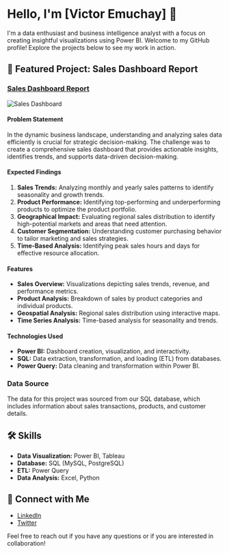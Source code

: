 # Hello, I'm [Victor Emuchay] 👋

I'm a data enthusiast and business intelligence analyst with a focus on creating insightful visualizations using Power BI. Welcome to my GitHub profile! Explore the projects below to see my work in action.

## 🚀 Featured Project: Sales Dashboard Report

### [Sales Dashboard Report]([link-to-sales-dashboard](https://lookerstudio.google.com/u/0/reporting/b0692bbc-42d0-46ba-8120-2eb58ddcee65/page/OUOeD))
![Sales Dashboard](link-to-dashboard-image.png)

#### Problem Statement
In the dynamic business landscape, understanding and analyzing sales data efficiently is crucial for strategic decision-making. The challenge was to create a comprehensive sales dashboard that provides actionable insights, identifies trends, and supports data-driven decision-making.

#### Expected Findings
1. **Sales Trends:** Analyzing monthly and yearly sales patterns to identify seasonality and growth trends.
2. **Product Performance:** Identifying top-performing and underperforming products to optimize the product portfolio.
3. **Geographical Impact:** Evaluating regional sales distribution to identify high-potential markets and areas that need attention.
4. **Customer Segmentation:** Understanding customer purchasing behavior to tailor marketing and sales strategies.
5. **Time-Based Analysis:** Identifying peak sales hours and days for effective resource allocation.

#### Features
- **Sales Overview:** Visualizations depicting sales trends, revenue, and performance metrics.
- **Product Analysis:** Breakdown of sales by product categories and individual products.
- **Geospatial Analysis:** Regional sales distribution using interactive maps.
- **Time Series Analysis:** Time-based analysis for seasonality and trends.

#### Technologies Used
- **Power BI:** Dashboard creation, visualization, and interactivity.
- **SQL:** Data extraction, transformation, and loading (ETL) from databases.
- **Power Query:** Data cleaning and transformation within Power BI.

### Data Source
The data for this project was sourced from our SQL database, which includes information about sales transactions, products, and customer details.

## 🛠️ Skills

- **Data Visualization:** Power BI, Tableau
- **Database:** SQL (MySQL, PostgreSQL)
- **ETL:** Power Query
- **Data Analysis:** Excel, Python

## 🔗 Connect with Me

- [LinkedIn]([your-linkedin-profile](https://www.linkedin.com/in/victoremuchay/))
- [Twitter](your-twitter-profile)

Feel free to reach out if you have any questions or if you are interested in collaboration!
